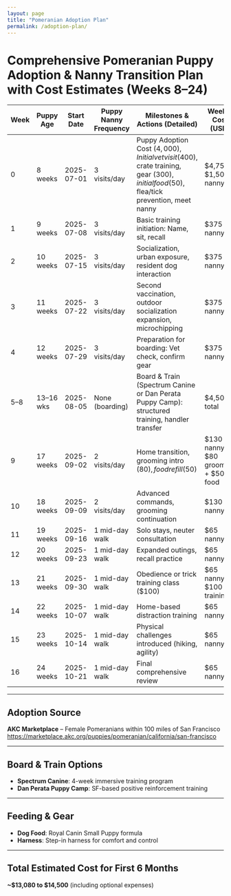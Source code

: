 ```yaml
---
layout: page
title: "Pomeranian Adoption Plan"
permalink: /adoption-plan/
---
```


# Comprehensive Pomeranian Puppy Adoption & Nanny Transition Plan with Cost Estimates (Weeks 8–24)

| Week | Puppy Age  | Start Date   | Puppy Nanny Frequency | Milestones & Actions (Detailed)                                                                 | Weekly Cost (USD)                       | Cumulative Budget (USD) |
|------|------------|--------------|------------------------|--------------------------------------------------------------------------------------------------|-----------------------------------------|--------------------------|
| 0    | 8 weeks    | 2025-07-01   | 3 visits/day           | Puppy Adoption Cost ($4,000), Initial vet visit ($400), crate training, gear ($300), initial food ($50), flea/tick prevention, meet nanny | $4,750 + $1,500 nanny                   | $6,250                   |
| 1    | 9 weeks    | 2025-07-08   | 3 visits/day           | Basic training initiation: Name, sit, recall                                                     | $375 nanny                              | $6,625                   |
| 2    | 10 weeks   | 2025-07-15   | 3 visits/day           | Socialization, urban exposure, resident dog interaction                                          | $375 nanny                              | $7,000                   |
| 3    | 11 weeks   | 2025-07-22   | 3 visits/day           | Second vaccination, outdoor socialization expansion, microchipping                              | $375 nanny                              | $7,375                   |
| 4    | 12 weeks   | 2025-07-29   | 3 visits/day           | Preparation for boarding: Vet check, confirm gear                                                | $375 nanny                              | $7,750                   |
| 5–8  | 13–16 wks  | 2025-08-05   | None (boarding)        | Board & Train (Spectrum Canine or Dan Perata Puppy Camp): structured training, handler transfer | $4,500 total                            | $12,250                  |
| 9    | 17 weeks   | 2025-09-02   | 2 visits/day           | Home transition, grooming intro ($80), food refill ($50)                                        | $130 nanny + $80 grooming + $50 food    | $12,460                  |
| 10   | 18 weeks   | 2025-09-09   | 2 visits/day           | Advanced commands, grooming continuation                                                         | $130 nanny                              | $12,590                  |
| 11   | 19 weeks   | 2025-09-16   | 1 mid-day walk         | Solo stays, neuter consultation                                                                  | $65 nanny                               | $12,655                  |
| 12   | 20 weeks   | 2025-09-23   | 1 mid-day walk         | Expanded outings, recall practice                                                                | $65 nanny                               | $12,720                  |
| 13   | 21 weeks   | 2025-09-30   | 1 mid-day walk         | Obedience or trick training class ($100)                                                         | $65 nanny + $100 training               | $12,885                  |
| 14   | 22 weeks   | 2025-10-07   | 1 mid-day walk         | Home-based distraction training                                                                  | $65 nanny                               | $12,950                  |
| 15   | 23 weeks   | 2025-10-14   | 1 mid-day walk         | Physical challenges introduced (hiking, agility)                                                 | $65 nanny                               | $13,015                  |
| 16   | 24 weeks   | 2025-10-21   | 1 mid-day walk         | Final comprehensive review                                                                       | $65 nanny                               | $13,080                  |

---

## Adoption Source
**AKC Marketplace** – Female Pomeranians within 100 miles of San Francisco  
<https://marketplace.akc.org/puppies/pomeranian/california/san-francisco>

---

## Board & Train Options
- **Spectrum Canine**: 4-week immersive training program  
- **Dan Perata Puppy Camp**: SF-based positive reinforcement training

---

## Feeding & Gear
- **Dog Food**: Royal Canin Small Puppy formula  
- **Harness**: Step-in harness for comfort and control

---

## Total Estimated Cost for First 6 Months
**~$13,080 to $14,500** (including optional expenses)
